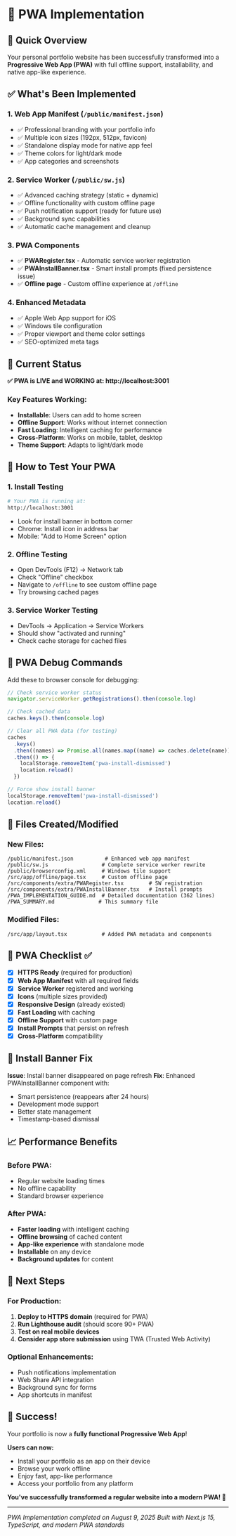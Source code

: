 # 📱 PWA Implementation

## 🎯 Quick Overview

Your personal portfolio website has been successfully transformed into a **Progressive Web App (PWA)** with full offline support, installability, and native app-like experience.

## ✅ What's Been Implemented

### 1. **Web App Manifest** (`/public/manifest.json`)

- ✅ Professional branding with your portfolio info
- ✅ Multiple icon sizes (192px, 512px, favicon)
- ✅ Standalone display mode for native app feel
- ✅ Theme colors for light/dark mode
- ✅ App categories and screenshots

### 2. **Service Worker** (`/public/sw.js`)

- ✅ Advanced caching strategy (static + dynamic)
- ✅ Offline functionality with custom offline page
- ✅ Push notification support (ready for future use)
- ✅ Background sync capabilities
- ✅ Automatic cache management and cleanup

### 3. **PWA Components**

- ✅ **PWARegister.tsx** - Automatic service worker registration
- ✅ **PWAInstallBanner.tsx** - Smart install prompts (fixed persistence issue)
- ✅ **Offline page** - Custom offline experience at `/offline`

### 4. **Enhanced Metadata**

- ✅ Apple Web App support for iOS
- ✅ Windows tile configuration
- ✅ Proper viewport and theme color settings
- ✅ SEO-optimized meta tags

## 🚀 Current Status

**✅ PWA is LIVE and WORKING at: http://localhost:3001**

### Key Features Working:

- **Installable**: Users can add to home screen
- **Offline Support**: Works without internet connection
- **Fast Loading**: Intelligent caching for performance
- **Cross-Platform**: Works on mobile, tablet, desktop
- **Theme Support**: Adapts to light/dark mode

## 🧪 How to Test Your PWA

### 1. **Install Testing**

```bash
# Your PWA is running at:
http://localhost:3001
```

- Look for install banner in bottom corner
- Chrome: Install icon in address bar
- Mobile: "Add to Home Screen" option

### 2. **Offline Testing**

- Open DevTools (F12) → Network tab
- Check "Offline" checkbox
- Navigate to `/offline` to see custom offline page
- Try browsing cached pages

### 3. **Service Worker Testing**

- DevTools → Application → Service Workers
- Should show "activated and running"
- Check cache storage for cached files

## 🔧 PWA Debug Commands

Add these to browser console for debugging:

```javascript
// Check service worker status
navigator.serviceWorker.getRegistrations().then(console.log)

// Check cached data
caches.keys().then(console.log)

// Clear all PWA data (for testing)
caches
  .keys()
  .then((names) => Promise.all(names.map((name) => caches.delete(name))))
  .then(() => {
    localStorage.removeItem('pwa-install-dismissed')
    location.reload()
  })

// Force show install banner
localStorage.removeItem('pwa-install-dismissed')
location.reload()
```

## 📂 Files Created/Modified

### New Files:

```
/public/manifest.json          # Enhanced web app manifest
/public/sw.js                 # Complete service worker rewrite
/public/browserconfig.xml     # Windows tile support
/src/app/offline/page.tsx     # Custom offline page
/src/components/extra/PWARegister.tsx        # SW registration
/src/components/extra/PWAInstallBanner.tsx   # Install prompts
/PWA_IMPLEMENTATION_GUIDE.md  # Detailed documentation (362 lines)
/PWA_SUMMARY.md              # This summary file
```

### Modified Files:

```
/src/app/layout.tsx           # Added PWA metadata and components
```

## 🎯 PWA Checklist ✅

- [x] **HTTPS Ready** (required for production)
- [x] **Web App Manifest** with all required fields
- [x] **Service Worker** registered and working
- [x] **Icons** (multiple sizes provided)
- [x] **Responsive Design** (already existed)
- [x] **Fast Loading** with caching
- [x] **Offline Support** with custom page
- [x] **Install Prompts** that persist on refresh
- [x] **Cross-Platform** compatibility

## 🚨 Install Banner Fix

**Issue**: Install banner disappeared on page refresh
**Fix**: Enhanced PWAInstallBanner component with:

- Smart persistence (reappears after 24 hours)
- Development mode support
- Better state management
- Timestamp-based dismissal

## 📈 Performance Benefits

### Before PWA:

- Regular website loading times
- No offline capability
- Standard browser experience

### After PWA:

- **Faster loading** with intelligent caching
- **Offline browsing** of cached content
- **App-like experience** with standalone mode
- **Installable** on any device
- **Background updates** for content

## 🔮 Next Steps

### For Production:

1. **Deploy to HTTPS domain** (required for PWA)
2. **Run Lighthouse audit** (should score 90+ PWA)
3. **Test on real mobile devices**
4. **Consider app store submission** using TWA (Trusted Web Activity)

### Optional Enhancements:

- Push notifications implementation
- Web Share API integration
- Background sync for forms
- App shortcuts in manifest

## 🎉 Success!

Your portfolio is now a **fully functional Progressive Web App**!

**Users can now:**

- Install your portfolio as an app on their device
- Browse your work offline
- Enjoy fast, app-like performance
- Access your portfolio from any platform

**You've successfully transformed a regular website into a modern PWA! 🚀**

---

_PWA Implementation completed on August 9, 2025_
_Built with Next.js 15, TypeScript, and modern PWA standards_
